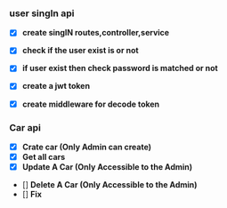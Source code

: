 ### user singIn api
- [X] **create singIN routes,controller,service**
- [X] **check if the user exist is or not**
- [X] **if user exist then check password is matched or not**
- [X] **create a  jwt token**
- [X] **create middleware for decode token**


### Car api
- [X] **Crate car (Only Admin can create)**
- [X] **Get all cars**
- [X] **Update A Car (Only Accessible to the Admin)**
- [] **Delete A Car (Only Accessible to the Admin)**
- [] **Fix**